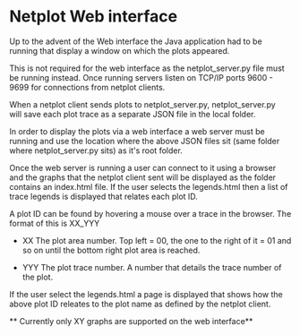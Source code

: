 # Netplot Web interface
Up to the advent of the Web interface the Java application had to be running
that display a window on which the plots appeared.

This is not required for the web interface as the netplot_server.py file must be running instead. Once running servers listen on TCP/IP ports 9600 - 9699 for connections from netplot clients.

When a netplot client sends plots to netplot_server.py, netplot_server.py  
will save each plot trace as a separate JSON file in the local folder.

In order to display the plots via a web interface a web server must be running 
and use the location where the above JSON files sit (same folder where 
netplot_server.py sits) as it's root folder. 

Once the web server is running a user can connect to it using a browser and
the graphs that the netplot client sent will be displayed as the folder contains an index.html file. If the user selects the legends.html then a list of trace legends is displayed that relates each plot ID.

A plot ID can be found by hovering a mouse over a trace in the browser. The format of this is XX_YYY

- XX The plot area number. Top left = 00, the one to the right of it = 01 and so on until the bottom right plot area is reached.

- YYY The plot trace number. A number that details the trace number of the plot.

If the user select the legends.html a page is displayed that shows how the above plot ID releates to the plot name as defined by the netplot client.

** Currently only XY graphs are supported on the web interface**

